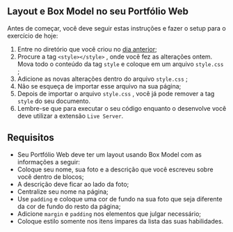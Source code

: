 ## Layout e Box Model no seu Portfólio Web

Antes de começar, você deve seguir estas instruções e fazer o setup para o exercício de hoje:

1. Entre no diretório que você criou no [dia anterior](https://github.com/lramos33/Trybe/tree/master/Exerc%C3%ADcios/Fundamentos/Bloco%2003%20-%20HTML%20e%20CSS/3.1%20-%20Estruturas%20de%20p%C3%A1gina);
2. Procure a tag `<style></style>` , onde você fez as alterações ontem. Mova todo o conteúdo da tag `style` e coloque em um arquivo `style.css` ;
3. Adicione as novas alterações dentro do arquivo `style.css` ;
4. Não se esqueça de importar esse arquivo na sua página;
5. Depois de importar o arquivo `style.css` , você já pode remover a tag `style` do seu documento.
6. Lembre-se que para executar o seu código enquanto o desenvolve você deve utilizar a extensão `Live Server`.

## Requisitos

- Seu Portfólio Web deve ter um layout usando Box Model com as informações a seguir:
- Coloque seu nome, sua foto e a descrição que você escreveu sobre você dentro de blocos;
- A descrição deve ficar ao lado da foto;
- Centralize seu nome na página;
- Use `padding` e coloque uma cor de fundo na sua foto que seja diferente da cor de fundo do resto da página;
- Adicione `margin` e `padding` nos elementos que julgar necessário;
- Coloque estilo somente nos itens ímpares da lista das suas habilidades.